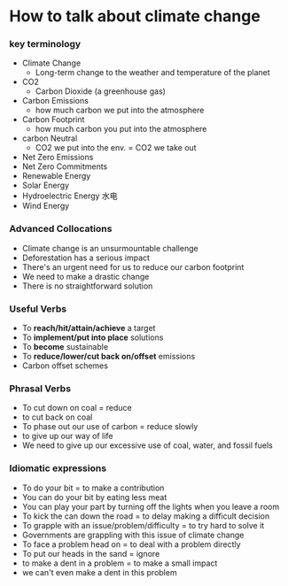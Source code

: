 # How to talk about climate change

### key terminology

* Climate Change
  * Long-term change to the weather and temperature of the planet
* CO2
  * Carbon Dioxide (a greenhouse gas)
* Carbon Emissions
  * how much carbon we put into the atmosphere
* Carbon Footprint
  * how much carbon you put into the atmosphere
* carbon Neutral
  * CO2 we put into the env. = CO2 we take out
* Net Zero Emissions
* Net Zero Commitments
* Renewable Energy
* Solar Energy
* Hydroelectric Energy 水电
* Wind Energy

### Advanced Collocations

* &#x20;Climate change is an unsurmountable challenge
* &#x20;Deforestation has a serious impact
* There's an urgent need for us to reduce our carbon footprint
* We need to make a drastic change
* There is no straightforward solution

### Useful Verbs

* To **reach/hit/attain/achieve** a target
* To **implement/put into place** solutions
* To **become** sustainable
* To **reduce/lower/cut back on/offset** emissions
* Carbon offset schemes

### Phrasal Verbs

* To cut down on coal = reduce
* to cut back on coal
* To phase out our use of carbon = reduce slowly
* to give up our way of life
* We need to give up our excessive use of coal, water, and fossil fuels

### Idiomatic expressions

* To do your bit = to make a contribution
* You can do your bit by eating less meat
* You can play your part by turning off the lights when you leave a room
* To kick the can down the road = to delay making a difficult decision
* To grapple with an issue/problem/difficulty = to try hard to solve it
* Governments are grappling with this issue of climate change
* To face a problem head on = to deal with a problem directly
* To put our heads in the sand = ignore
* to make a dent in a problem = to make a small impact
* we can't even make a dent in this problem

